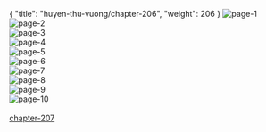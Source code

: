 { "title": "huyen-thu-vuong/chapter-206", "weight": 206 }
<img src="huyen-thu-vuong_0206_01-92acd8f7ff7db3c8019a4c86b9158185.webp" alt="page-1" origin="http://1.bp.blogspot.com/-oIs6yDy_mH8/WvU_v8MDoOI/AAAAAAAADyM/TX9BLn9snDIrJFV5YGR7_YxFTsyOEOp1wCLcBGAs/s1600/1.jpg?imgmax=0"><br/>
<img src="huyen-thu-vuong_0206_02-ad32561d79b649855092f7dccc841d85.webp" alt="page-2" origin="http://1.bp.blogspot.com/-vhtsf4AoSDY/WvU_v919eLI/AAAAAAAADyQ/Enw8bXw-5NQ2mHzF0dVhrYfrOh-zhld5wCLcBGAs/s1600/2.jpg?imgmax=0"><br/>
<img src="huyen-thu-vuong_0206_03-24c8b45fa612813f9d98e47044fc5bf8.webp" alt="page-3" origin="http://1.bp.blogspot.com/-yBuMr4lkedU/WvU_w9leDDI/AAAAAAAADyY/4Ps5f340LcEzdWl9S80EFl7iR4jmW_c8QCLcBGAs/s1600/3.jpg?imgmax=0"><br/>
<img src="huyen-thu-vuong_0206_04-0b2951fb157d50bd59c7a0682c2b8b9e.webp" alt="page-4" origin="http://1.bp.blogspot.com/-HOuurhVHvhs/WvU_xfKHFXI/AAAAAAAADyc/PoqfxJUXNiIsnKr9P0YnuD37yxpHY_CQgCLcBGAs/s1600/4.jpg?imgmax=0"><br/>
<img src="huyen-thu-vuong_0206_05-fa95b29239effca3eb8a51ae82406ad3.webp" alt="page-5" origin="http://1.bp.blogspot.com/-KWVVEVXYANk/WvU_xR7crPI/AAAAAAAADyg/rQE5mPVvf1gJsFnGDN0Gz3AqVd8w0GfuwCLcBGAs/s1600/5.jpg?imgmax=0"><br/>
<img src="huyen-thu-vuong_0206_06-50d8a187be07862fc71a55b5459d3276.webp" alt="page-6" origin="http://1.bp.blogspot.com/-ZnU10wZHfFg/WvU_xz6_y-I/AAAAAAAADyk/x3RgmOl2-Wki2Kji233GJ9YsVWRz375iwCLcBGAs/s1600/6.jpg?imgmax=0"><br/>
<img src="huyen-thu-vuong_0206_07-93e6ace08ca024e4da074e2e90ee63f5.webp" alt="page-7" origin="http://1.bp.blogspot.com/-4dheNqqQ_OA/WvU_yFOdt9I/AAAAAAAADyo/ITkBWVWNT7YZyNXENzpnjqW30nb2rvaZgCLcBGAs/s1600/7.jpg?imgmax=0"><br/>
<img src="huyen-thu-vuong_0206_08-5fc77d9bd23d53d3612010ff03a291ca.webp" alt="page-8" origin="http://1.bp.blogspot.com/-_4SJyhdrrqM/WvU_yTRvSZI/AAAAAAAADys/xTEWXVemk_ciVemhglyVAu6IPdkbcFw8QCLcBGAs/s1600/8.jpg?imgmax=0"><br/>
<img src="huyen-thu-vuong_0206_09-4a37e4609cc45dfe5ba4b04ca925fff4.webp" alt="page-9" origin="http://1.bp.blogspot.com/-YmqyM1N-WQ4/WvU_yzldvVI/AAAAAAAADyw/G7Oocm5b2dwD53CTXU7qls36-k671n2zgCLcBGAs/s1600/9.jpg?imgmax=0"><br/>
<img src="huyen-thu-vuong_0206_10-900x1216-5d56c31e158ac3d51d282ecfe4d91d2c.webp" alt="page-10" origin="http://1.bp.blogspot.com/-45fWaoy_aN4/WvU_v_0wMrI/AAAAAAAADyU/vPPxAnU4ucgHQMmf4HNyAwkMtLApQWXmgCLcBGAs/s1600/10.jpg?imgmax=0"><br/>
<br/><a class="nextchap" href="/huyen-thu-vuong/chapter-207">chapter-207</a>
